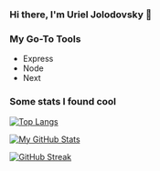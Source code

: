 ### Hi there, I'm Uriel Jolodovsky 👋


### My Go-To Tools

- Express
- Node
- Next


### Some stats I found cool

[![Top Langs](https://github-readme-stats.vercel.app/api/top-langs/?username=UrielJolodovsky&theme=highcontrast&layout=compact&langs\_count=6)](https://github.com/UrielJolodovsky/github-readme-stats)

[![My GitHub Stats](https://github-readme-stats.vercel.app/api?username=UrielJolodovsky&count_private=true&show_icons=true&theme=dark)](https://github.com/UrielJolodovsky)

[![GitHub Streak](https://streak-stats.demolab.com?user=UrielJolodovsky&theme=transparent)](https://git.io/streak-stats)
<!--
**UrielJolodovsky/UrielJolodovsky** is a ✨ _special_ ✨ repository because its `README.md` (this file) appears on your GitHub profile.

Here are some ideas to get you started:

- 🔭 I’m currently working on ...
- 🌱 I’m currently learning ...
- 👯 I’m looking to collaborate on ...
- 🤔 I’m looking for help with ...
- 💬 Ask me about ...
- 📫 How to reach me: ...
- 😄 Pronouns: ...
- ⚡ Fun fact: ...
-->
